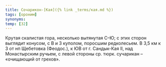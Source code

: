 ```yaml
---
title: Сочарикон-[Кая]({% link _terms/кая.md %})
tags: [ороним]
synonyms:
temp: [З2]
---
```


Крутая скалистая гора, несколько вытянутая С–Ю; с этих сторон выглядит конусом,
с В и З куполом, поросшим редколесьем. В 3,5 км к З от нп Щебетовка (Феодос.), к
ЮВ от г. Сандык-Кая II, над Монастырским ручьем, с левой стороны ср. тюрк.
сучарикан – «очищающий от грехов».

